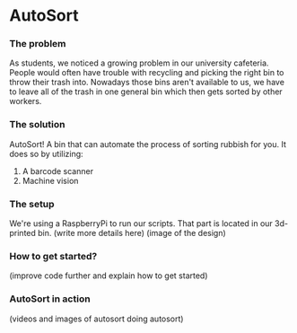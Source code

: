 # AutoSort

### The problem

As students, we noticed a growing problem in our university cafeteria. People would often have trouble with recycling and picking the right bin to throw their trash into. Nowadays those bins aren't available to us, we have to leave all of the trash in one general bin which then gets sorted by other workers. 

### The solution

AutoSort! A bin that can automate the process of sorting rubbish for you. It does so by utilizing:
1. A barcode scanner
2. Machine vision


### The setup

We're using a RaspberryPi to run our scripts. That part is located in our 3d-printed bin. (write more details here)
(image of the design)


### How to get started?

(improve code further and explain how to get started)

### AutoSort in action

(videos and images of autosort doing autosort)
